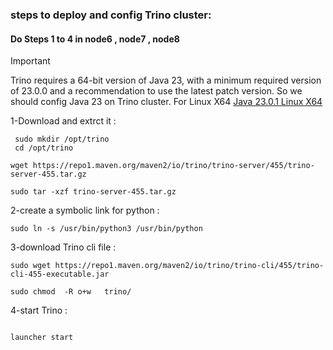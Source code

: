 
### steps to deploy and config Trino cluster:
#### Do  Steps 1 to 4 in node6 , node7 , node8


> [!IMPORTANT]
> Trino requires a 64-bit version of Java 23, with a minimum required version of 23.0.0 and a recommendation to use the latest patch version. So we should config Java 23 on Trino cluster.
>For  Linux X64 [Java 23.0.1 Linux X64 ](https://github.com/adoptium/temurin23-binaries/releases/download/jdk-23.0.1%2B11/OpenJDK23U-jdk_x64_linux_hotspot_23.0.1_11.tar.gz/) 
 




1-Download and extrct it :
```
 sudo mkdir /opt/trino
 cd /opt/trino

wget https://repo1.maven.org/maven2/io/trino/trino-server/455/trino-server-455.tar.gz

sudo tar -xzf trino-server-455.tar.gz
```
2-create a symbolic link for python :
```
sudo ln -s /usr/bin/python3 /usr/bin/python

```

3-download  Trino cli file :
```
sudo wget https://repo1.maven.org/maven2/io/trino/trino-cli/455/trino-cli-455-executable.jar

sudo chmod  -R o+w   trino/

```

4-start Trino :
```

launcher start

```
